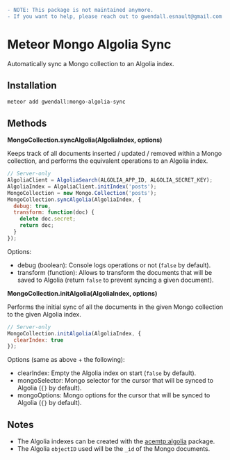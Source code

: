```diff
- NOTE: This package is not maintained anymore.
- If you want to help, please reach out to gwendall.esnault@gmail.com
```

Meteor Mongo Algolia Sync
=========================

Automatically sync a Mongo collection to an Algolia index.

Installation  
------------

``` sh
meteor add gwendall:mongo-algolia-sync
```

Methods
-------

**MongoCollection.syncAlgolia(AlgoliaIndex, options)**  

Keeps track of all documents inserted / updated / removed within a Mongo collection, and performs the equivalent operations to an Algolia index.

```javascript
// Server-only
AlgoliaClient = AlgoliaSearch(ALGOLIA_APP_ID, ALGOLIA_SECRET_KEY);
AlgoliaIndex = AlgoliaClient.initIndex('posts');
MongoCollection = new Mongo.Collection('posts');
MongoCollection.syncAlgolia(AlgoliaIndex, {
  debug: true,
  transform: function(doc) {
    delete doc.secret;
    return doc;
  }
});
```

Options:
- debug (boolean): Console logs operations or not (```false``` by default).
- transform (function): Allows to transform the documents that will be saved to Algolia (return ```false``` to prevent syncing a given document).

**MongoCollection.initAlgolia(AlgoliaIndex, options)**  

Performs the initial sync of all the documents in the given Mongo collection to the given Algolia index.

```javascript
// Server-only
MongoCollection.initAlgolia(AlgoliaIndex, {
  clearIndex: true
});
```
Options (same as above + the following):
- clearIndex: Empty the Algolia index on start (```false``` by default).
- mongoSelector: Mongo selector for the cursor that will be synced to Algolia (```{}``` by default).
- mongoOptions: Mongo options for the cursor that will be synced to Algolia (```{}``` by default).

Notes
-----

- The Algolia indexes can be created with the [acemtp:algolia](http://github.com/acemtp/meteor-algolia) package.  
- The Algolia ```objectID``` used will be the ```_id``` of the Mongo documents.
